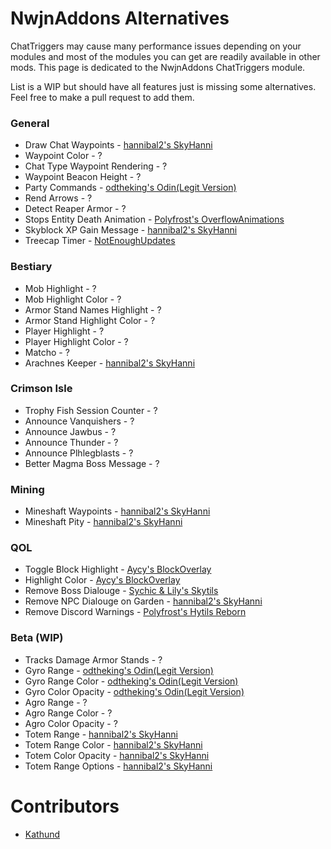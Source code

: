 # NwjnAddons Alternatives

ChatTriggers may cause many performance issues depending on your modules and most of the modules you can get are readily available in other mods. This page is dedicated to the NwjnAddons ChatTriggers module.

List is a WIP but should have all features just is missing some alternatives. Feel free to make a pull request to add them.

### General

* Draw Chat Waypoints - [hannibal2's SkyHanni](https://modrinth.com/mod/skyhanni)
* Waypoint Color - ?
* Chat Type Waypoint Rendering - ?
* Waypoint Beacon Height - ?
* Party Commands - [odtheking's Odin(Legit Version)](https://github.com/odtheking/Odin/releases/latest)
* Rend Arrows - ?
* Detect Reaper Armor - ?
* Stops Entity Death Animation - [Polyfrost's OverflowAnimations](https://modrinth.com/mod/animations)
* Skyblock XP Gain Message - [hannibal2's SkyHanni](https://modrinth.com/mod/skyhanni)
* Treecap Timer - [NotEnoughUpdates](https://modrinth.com/mod/notenoughupdates)

### Bestiary

* Mob Highlight - ?
* Mob Highlight Color - ?
* Armor Stand Names Highlight - ?
* Armor Stand Highlight Color - ?
* Player Highlight - ?
* Player Highlight Color - ?
* Matcho - ?
* Arachnes Keeper - [hannibal2's SkyHanni](https://modrinth.com/mod/skyhanni)

### Crimson Isle

* Trophy Fish Session Counter - ?
* Announce Vanquishers - ?
* Announce Jawbus - ?
* Announce Thunder - ?
* Announce Plhlegblasts - ?
* Better Magma Boss Message - ?

### Mining

* Mineshaft Waypoints - [hannibal2's SkyHanni](https://modrinth.com/mod/skyhanni)
* Mineshaft Pity - [hannibal2's SkyHanni](https://modrinth.com/mod/skyhanni)

### QOL

* Toggle Block Highlight - [Aycy's BlockOverlay](https://github.com/SkyblockClient/SkyblockClient-REPO/raw/refs/heads/main/files/mods/Block_Overlay_4.0.3.jar)
* Highlight Color - [Aycy's BlockOverlay](https://github.com/SkyblockClient/SkyblockClient-REPO/raw/refs/heads/main/files/mods/Block_Overlay_4.0.3.jar)
* Remove Boss Dialouge - [Sychic & Lily's Skytils](https://github.com/Skytils/SkytilsMod/releases/latest)
* Remove NPC Dialouge on Garden - [hannibal2's SkyHanni](https://modrinth.com/mod/skyhanni)
* Remove Discord Warnings - [Polyfrost's Hytils Reborn](https://modrinth.com/mod/hytils)

### Beta (WIP)

* Tracks Damage Armor Stands - ?
* Gyro Range - [odtheking's Odin(Legit Version)](https://github.com/odtheking/Odin/releases/latest)
* Gyro Range Color - [odtheking's Odin(Legit Version)](https://github.com/odtheking/Odin/releases/latest)
* Gyro Color Opacity - [odtheking's Odin(Legit Version)](https://github.com/odtheking/Odin/releases/latest)
* Agro Range - ?
* Agro Range Color - ?
* Agro Color Opacity - ?
* Totem Range - [hannibal2's SkyHanni](https://modrinth.com/mod/skyhanni)
* Totem Range Color - [hannibal2's SkyHanni](https://modrinth.com/mod/skyhanni)
* Totem Color Opacity - [hannibal2's SkyHanni](https://modrinth.com/mod/skyhanni)
* Totem Range Options - [hannibal2's SkyHanni](https://modrinth.com/mod/skyhanni)

# Contributors

* [Kathund](https://github.com/Kathund)
